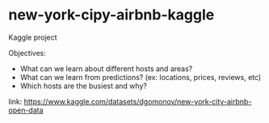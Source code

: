 # new-york-cipy-airbnb-kaggle
Kaggle project

Objectives:
- What can we learn about different hosts and areas?
- What can we learn from predictions? (ex: locations, prices, reviews, etc)
- Which hosts are the busiest and why?

link: https://www.kaggle.com/datasets/dgomonov/new-york-city-airbnb-open-data
